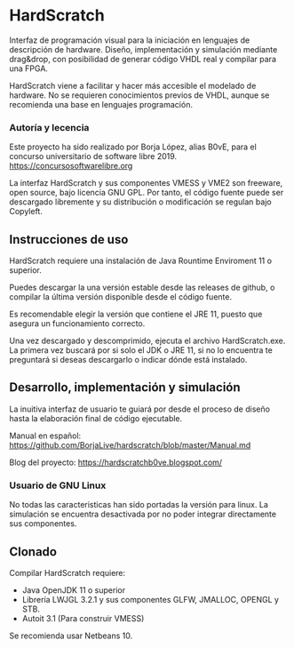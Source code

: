 # HardScratch
Interfaz de programación visual para la iniciación en lenguajes de descripción de hardware. Diseño, implementación y simulación mediante drag&amp;drop, con posibilidad de generar código VHDL real y compilar para una FPGA.

HardScratch viene a facilitar y hacer más accesible el modelado de hardware. No se requieren conocimientos previos de VHDL, aunque se recomienda una base en lenguajes programación.

### Autoría y lecencia
Este proyecto ha sido realizado por Borja López, alias B0vE, para el concurso universitario de software libre 2019. https://concursosoftwarelibre.org

La interfaz HardScratch y sus componentes VMESS y VME2 son freeware, open source, bajo licencia GNU GPL. Por tanto, el código fuente puede ser descargado libremente y su distribución o modificación se regulan bajo Copyleft.

## Instrucciones de uso
HardScratch requiere una instalación de Java Rountime Enviroment 11 o superior.

Puedes descargar la una versión estable desde las releases de github, o compilar la última versión disponible desde el código fuente.

Es recomendable elegir la versión que contiene el JRE 11, puesto que asegura un funcionamiento correcto.

Una vez descargado y descomprimido, ejecuta el archivo HardScratch.exe. La primera vez buscará por si solo el JDK o JRE 11, si no lo encuentra te preguntará si deseas descargarlo o indicar dónde está instalado.

## Desarrollo, implementación y simulación
La inuitiva interfaz de usuario te guiará por desde el proceso de diseño hasta la elaboración final de código ejecutable.

Manual en español: https://github.com/BorjaLive/hardscratch/blob/master/Manual.md

Blog del proyecto: https://hardscratchb0ve.blogspot.com/

### Usuario de GNU Linux
No todas las caracteristicas han sido portadas la versión para linux. La simulación se encuentra desactivada por no poder integrar directamente sus componentes.

## Clonado
Compilar HardScratch requiere:
+ Java OpenJDK 11 o superior
+ Librería LWJGL 3.2.1 y sus componentes GLFW, JMALLOC, OPENGL y STB.
+ Autoit 3.1 (Para construir VMESS)

Se recomienda usar Netbeans 10.
